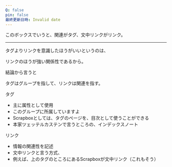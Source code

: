 ```yaml
---
Q: false
pin: false
最終更新日時: Invalid date
---
```

  

このボックスでいうと、関連がタグ、文中リンクがリンク。

  

  

---

  

タグよりリンクを意識したほうがいいというのは、

リンクのほうが強い関係性であるから。

結論から言うと

タグはグループを指して、リンクは関連を指す。

タグ

- 主に属性として使用  
- このグループに所属していますよ  
- Scrapboxとしては、タグのページを、目次として使うことができる  
- 本家ツェッテルカステンで言うところの、インデックスノート  

リンク

- 情報の関連性を記述  
- 文中リンクと言う方式、  
- 例えば、上のタグのところにあるScrapboxが文中リンク（これもそう）